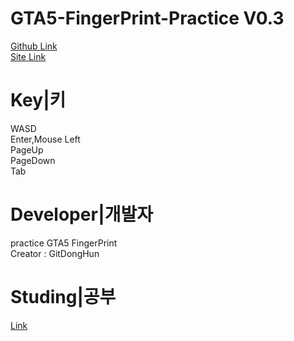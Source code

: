# GTA5-FingerPrint-Practice V0.3
[Github Link](https://github.com/RepofKorDHK/GTA5-FingerPrint-Practice)<br>
[Site Link](https://gitdonghun.github.io/GTA5-FingerPrint-Practice/)<br>
# Key|키
WASD<br>
Enter,Mouse Left<br>
PageUp<br>
PageDown<br>
Tab<br>
# Developer|개발자
practice GTA5 FingerPrint<br>
Creator : GitDongHun<br>
# Studing|공부
[Link](https://www.zerocho.com/category/JavaScript/post/57432d2aa48729787807c3fc)<br>
